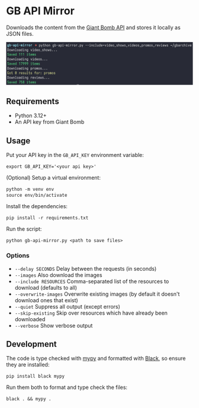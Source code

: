 # GB API Mirror

Downloads the content from the [Giant Bomb API](https://www.giantbomb.com/api/)
and stores it locally as JSON files.

![Screenshot of the script downloading video shows, videos, promos, and reviews](https://github.com/Giant-Bomb-Preservation-Project/gb-api-mirror/blob/main/screenshot.png?raw=true)

## Requirements

* Python 3.12+
* An API key from Giant Bomb

## Usage

Put your API key in the `GB_API_KEY` environment variable:

```shell
export GB_API_KEY='<your api key>'
```

(Optional) Setup a virtual environment:

```shell
python -m venv env
source env/bin/activate
```

Install the dependencies:

```shell
pip install -r requirements.txt
```

Run the script:

```shell
python gb-api-mirror.py <path to save files>
```

### Options

* `--delay SECONDS` Delay between the requests (in seconds)
* `--images` Also download the images
* `--include RESOURCES` Comma-separated list of the resources to download (defaults to all)
* `--overwrite-images` Overwrite existing images (by default it doesn't download ones that exist)
* `--quiet` Suppress all output (except errors)
* `--skip-existing` Skip over resources which have already been downloaded
* `--verbose` Show verbose output

## Development

The code is type checked with [mypy](https://mypy-lang.org/) and formatted with
[Black](https://black.readthedocs.io/), so ensure they are installed:

```shell
pip install black mypy
```

Run them both to format and type check the files:

```shell
black . && mypy .
```
